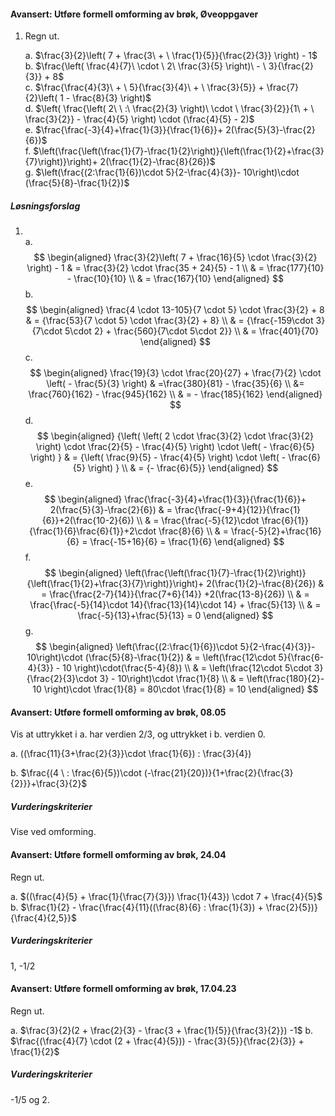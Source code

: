 
#### Avansert: Utføre formell omforming av brøk,  Øveoppgaver

1. Regn ut.

   a. $\frac{3}{2}\left( 7 + \frac{3\  + \ \frac{1}{5}}{\frac{2}{3}} \right) - 1$
   \
   b. $\frac{\left( \frac{4}{7}\  \cdot \ 2\ \frac{3}{5} \right)\  - \ 3}{\frac{2}{3}} + 8$
   \
   c. $\frac{\frac{4}{3}\  + \ 5}{\frac{3}{4}\  + \ \frac{3}{5}} + \frac{7}{2}\left( 1 - \frac{8}{3} \right)$
   \
   d. $\left( \frac{\left( 2\ \ :\ \frac{2}{3} \right)\  \cdot \ \frac{3}{2}}{1\  + \ \frac{3}{2}} - \frac{4}{5} \right) \cdot (\frac{4}{5} - 2)$
   \
   e. $\frac{\frac{-3}{4}+\frac{1}{3}}{\frac{1}{6}}+ 2(\frac{5}{3}-\frac{2}{6})$
   \
   f. $\left(\frac{\left(\frac{1}{7}-\frac{1}{2}\right)}{\left(\frac{1}{2}+\frac{3}{7}\right)}\right)+ 2(\frac{1}{2}-\frac{8}{26})$
   \
   g. $\left(\frac{(2:\frac{1}{6})\cdot 5}{2-\frac{4}{3}}- 10\right)\cdot (\frac{5}{8}-\frac{1}{2})$

##### Løsningsforslag

1. \
a.
$$
\begin{aligned}
\frac{3}{2}\left( 7 + \frac{16}{5} \cdot \frac{3}{2} \right) - 1
& = \frac{3}{2} \cdot \frac{35 + 24}{5} - 1
\\
& = \frac{177}{10} - \frac{10}{10}
\\
& = \frac{167}{10}
\end{aligned}
$$
b.
$$
\begin{aligned}
\frac{4 \cdot 13-105}{7 \cdot 5} \cdot \frac{3}{2} + 8
&
= {\frac{53}{7 \cdot 5} \cdot \frac{3}{2} + 8}
\\
&
= {\frac{-159\cdot 3}{7\cdot 5\cdot 2} + \frac{560}{7\cdot 5\cdot 2}}
\\
& = \frac{401}{70}
\end{aligned}
$$
c.
$$
\begin{aligned}
\frac{19}{3} \cdot \frac{20}{27} + \frac{7}{2} \cdot \left( - \frac{5}{3} \right)
 &
 =\frac{380}{81} - \frac{35}{6}
\\
&= \frac{760}{162} - \frac{945}{162}
\\
& = - \frac{185}{162}
\end{aligned}
$$
d.
$$
\begin{aligned}
{\left( \left( 2 \cdot \frac{3}{2} \cdot \frac{3}{2} \right) \cdot \frac{2}{5} - \frac{4}{5} \right) \cdot \left( - \frac{6}{5} \right)
}
&
= {\left( \frac{9}{5} - \frac{4}{5} \right) \cdot \left( - \frac{6}{5} \right)
}
\\
& = {- \frac{6}{5}}
\end{aligned}
$$
e.
$$
\begin{aligned}
\frac{\frac{-3}{4}+\frac{1}{3}}{\frac{1}{6}}+ 2(\frac{5}{3}-\frac{2}{6}) 
& = \frac{\frac{-9+4}{12}}{\frac{1}{6}}+2(\frac{10-2}{6})
\\
& =
\frac{\frac{-5}{12}\cdot \frac{6}{1}}{\frac{1}{6}\frac{6}{1}}+2\cdot \frac{8}{6}
\\
& = 
\frac{-5}{2}+\frac{16}{6} = \frac{-15+16}{6} = \frac{1}{6}
\end{aligned}
$$
f.
$$
\begin{aligned}
\left(\frac{\left(\frac{1}{7}-\frac{1}{2}\right)}{\left(\frac{1}{2}+\frac{3}{7}\right)}\right)+ 2(\frac{1}{2}-\frac{8}{26}) 
& =
\frac{\frac{2-7}{14}}{\frac{7+6}{14}} +2(\frac{13-8}{26})
\\
& =
\frac{\frac{-5}{14}\cdot 14}{\frac{13}{14}\cdot 14} + \frac{5}{13}
\\
& = 
\frac{-5}{13}+\frac{5}{13} = 0
\end{aligned}
$$
g.
$$
\begin{aligned}
\left(\frac{(2:\frac{1}{6})\cdot 5}{2-\frac{4}{3}}- 10\right)\cdot (\frac{5}{8}-\frac{1}{2})
& =
\left(\frac{12\cdot 5}{\frac{6-4}{3}} - 10 \right)\cdot(\frac{5-4}{8})
\\
& = 
\left(\frac{12\cdot 5\cdot 3}{\frac{2}{3}\cdot 3} - 10\right)\cdot \frac{1}{8}
\\
& =
\left(\frac{180}{2}- 10 \right)\cdot \frac{1}{8} = 80\cdot \frac{1}{8} = 10
\end{aligned}
$$


#### Avansert: Utføre formell omforming av brøk,  08.05

Vis at uttrykket i a. har verdien 2/3, og uttrykket i b. verdien 0. 

a. \((\frac{11}{3+\frac{2}{3}}\cdot \frac{1}{6}) : \frac{3}{4}\)

b. $\frac{(4 \ : \frac{6}{5})\cdot (-\frac{21}{20})}{1+\frac{2}{\frac{3}{2}}}+\frac{3}{2}$

##### Vurderingskriterier

Vise ved omforming. 


#### Avansert: Utføre formell omforming av brøk,  24.04

Regn ut.

a. $((\frac{4}{5} + \frac{1}{\frac{7}{3}}) \frac{1}{43}) \cdot 7 + \frac{4}{5}$
b. $\frac{1}{2} - \frac{\frac{4}{11}((\frac{8}{6} : \frac{1}{3}) + \frac{2}{5})}{\frac{4}{2,5}}$

##### Vurderingskriterier

1, -1/2


#### Avansert: Utføre formell omforming av brøk,  17.04.23

Regn ut.

a. $\frac{3}{2}(2 + \frac{2}{3} - \frac{3 + \frac{1}{5}}{\frac{3}{2}}) -1$
b. $\frac{(\frac{4}{7} \cdot (2 + \frac{4}{5})) - \frac{3}{5}}{\frac{2}{3}} + \frac{1}{2}$

##### Vurderingskriterier

-1/5 og 2.


